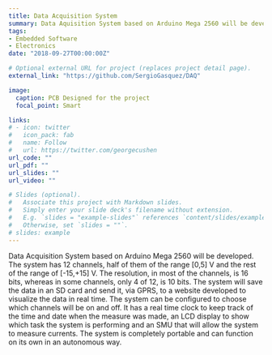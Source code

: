 ```yaml
---
title: Data Acquisition System
summary: Data Aquisition System based on Arduino Mega 2560 will be developed. The system has 12 channels, half of them of the range [0,5] V and the rest of the range of [-15,+15] V. The resolution, in most of the channels, is 16 bits, whereas in some channels, only 4 of 12, is 10 bits. The system will save the data in an SD card and send it, via GPRS, to a website developed to visualize the data in real time. The system can be configured to choose which channels will be on and off. It has a real time clock to keep track of the time and date when the measure was made, an LCD display to show which task the system is performing and an SMU to that will allow the system to measure currents. The system is completely portable and can function on his own in an autonomous way.
tags:
- Embedded Software
- Electronics
date: "2018-09-27T00:00:00Z"

# Optional external URL for project (replaces project detail page).
external_link: "https://github.com/SergioGasquez/DAQ"

image:
  caption: PCB Designed for the project
  focal_point: Smart

links:
# - icon: twitter
#   icon_pack: fab
#   name: Follow
#   url: https://twitter.com/georgecushen
url_code: ""
url_pdf: ""
url_slides: ""
url_video: ""

# Slides (optional).
#   Associate this project with Markdown slides.
#   Simply enter your slide deck's filename without extension.
#   E.g. `slides = "example-slides"` references `content/slides/example-slides.md`.
#   Otherwise, set `slides = ""`.
# slides: example
---
```


Data Acquisition System based on Arduino Mega 2560 will be developed. The system has 12 channels, half of them of the range [0,5] V and the rest of the range of [-15,+15] V. The resolution, in most of the channels, is 16 bits, whereas in some channels, only 4 of 12, is
10 bits. The system will save the data in an SD card and send it, via GPRS, to a website developed to visualize the data in real time. The system can be configured to choose which channels will be on and off. It has a real time clock to keep track of the time and date when the measure was made, an LCD display to show which task the system is performing and an SMU that will allow the system to measure currents. The system is completely portable and can function on its own in an autonomous way.
